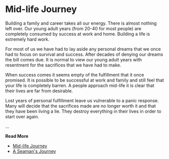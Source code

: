 # Mid-life Journey

Building a family and career takes all our energy.  There is almost nothing left
over.   Our young adult years (from 20-40 for most people) are completely
consumed by success at work and home.  Building a life is extremely hard work.

For most of us we have had to lay aside any personal dreams that we once had to
focus on survival and success.  After decades of denying our dreams the bill
comes due.  It is normal to view our young adult years with resentment for the
sacrifices that we have had to make.

When success comes it seems empty of the fulfillment that it once promised.  It
is possible to be successful at work and family and still feel that your life is
completely barren.  A people approach mid-life it is clear that their lives are
far from desirable.

Lost years of personal fulfillment leave us vulnerable to a panic response. 
Many will decide that the sacrifices made are no longer worth it and that they
have been living a lie.   They destroy everything in their lives in order to
start over again.

...

**Read More**

* [Mid-life Journey](https://seamansguide.com/book/journey/Midlife.md)
* [A Seaman's Journey](https://seamansguide.com/book/journey)

